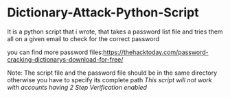 # Dictionary-Attack-Python-Script
It is a python script that i wrote, that takes a password list file and tries them all on a given email to check for the correct password

you can find more password files:https://thehacktoday.com/password-cracking-dictionarys-download-for-free/

Note: The script file and the password file should be in the same directory otherwise you have to specify its complete path
*This script will not work with accounts having 2 Step Verification enabled*
